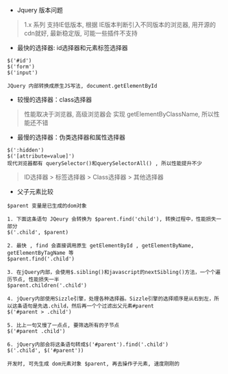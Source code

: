*  Jquery 版本问题

 > 1.x 系列 支持IE低版本,   根据 IE版本判断引入不同版本的浏览器, 用开源的cdn就好,  最新稳定版, 可能一些插件不支持
 
 
 *  最快的选择器: id选择器和元素标签选择器 
```
$('#id') 
$('form') 
$('input') 

JQuery 内部转换成原生JS写法, document.getElementById
```

* 较慢的选择器：class选择器 
> 性能取决于浏览器,  高级浏览器会 实现 getElementByClassName, 所以性能还不错

* 最慢的选择器：伪类选择器和属性选择器

```
$(':hidden') 
$('[attribute=value]') 
现代浏览器都有 querySelector()和querySelectorAll() , 所以性能提升不少
```

> ID选择器 >  标签选择器 > Class选择器 > 其他选择器


* 父子元素比较

```
$parent 变量是已生成的dom对象

1. 下面这条语句 JQeury 会转换为 $parent.find('child'), 转换过程中，性能损失一部分
$('.child', $parent) 

2. 最快 , find 会直接调用原生 getElementById , getElementByName, getElementByTagName 等
$parent.find('.child') 

3. 在jQuery内部，会使用$.sibling()和javascript的nextSibling()方法，一个个遍历节点, 性能损失一半
$parent.children('.child') 

4. jQuery内部使用Sizzle引擎，处理各种选择器。Sizzle引擎的选择顺序是从右到左，所以这条语句是先选.child，然后再一个个过滤出父元素#parent
$('#parent > .child') 

5. 比上一句又慢了一点点, 要筛选所有的子节点
$('#parent .child') 

6. jQuery内部会将这条语句转成$('#parent').find('.child')
$('.child', $('#parent')) 

开发时, 可先生成 dom元素对象 $parent, 再去操作子元素, 速度刚刚的
```




